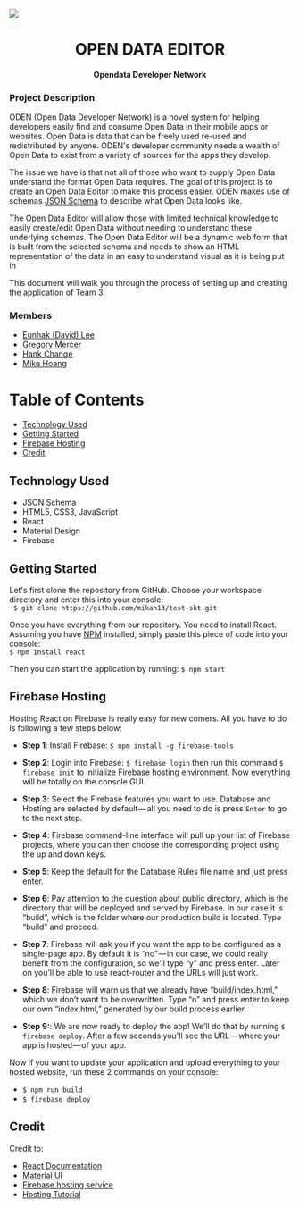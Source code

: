 <p align="center" ><a href="https://skytech-8ce24.firebaseapp.com/" target="_blank"><img style="display: block; margin: auto;" src="https://avatars1.githubusercontent.com/u/37063945?s=200&v=4" /></a></p>
<h1 align="center">OPEN DATA EDITOR</h1>
<h4 align="center">Opendata Developer Network</h4>

### Project Description
ODEN (Open Data Developer Network) is a novel system for helping developers easily find and consume Open Data in their mobile apps or websites. Open Data is data that can be freely used  re-used and redistributed by anyone.  ODEN's developer community needs a wealth of Open Data to exist from a variety of sources for the apps they develop.

The issue we have is that not all of those who want to supply Open Data understand the format Open Data requires. The goal of this project is to create an Open Data Editor to make this process easier. ODEN makes use of schemas <a href="http://json-schema.org/">JSON Schema</a> to describe what Open Data looks like.

The Open Data Editor will allow those with limited technical knowledge to easily create/edit Open Data without needing to understand these underlying schemas.  The Open Data Editor will be a dynamic web form that is built from the selected schema and needs to show an HTML representation of the data in an easy to understand visual as it is being put in

This document will walk you through the process of setting up and creating the application of Team 3.

### Members
* <a href="https://github.com/apollo78124">Eunhak (David) Lee</a>
* <a href="https://github.com/Greg-Mercer">Gregory Mercer</a>
* <a href="https://github.com/hawawa">Hank Change</a>
* <a href="https://github.com/mikah13">Mike Hoang</a>

# Table of Contents
* [Technology Used](#technology-used)
* [Getting Started](#getting-started)
* [Firebase Hosting](#connect-mysql-and-php)
* [Credit](#credit)


## Technology Used
* JSON Schema
* HTML5, CSS3, JavaScript
* React
* Material Design
* Firebase


## Getting Started
Let's first clone the repository from GitHub. Choose your workspace directory and enter this into your console:
<br />
``` $ git clone https://github.com/mikah13/test-skt.git```

Once you have everything from our repository. You need to install React. Assuming you have <a href="https://www.npmjs.com/"> NPM</a> installed, simply paste this piece of code into your console:
<br />
```$ npm install react ```

Then you can start the application by running:
```$ npm start```

## Firebase Hosting
Hosting React on Firebase is really easy for new comers. All you have to do is following a few steps below:
* <b>Step 1</b>: Install Firebase: ```$ npm install -g firebase-tools```

* <b>Step 2</b>: Login into Firebase: ```$ firebase login``` then run this command ```$ firebase init``` to initialize Firebase hosting environment. Now everything will be totally on the console GUI.

* <b>Step 3</b>: Select the Firebase features you want to use. Database and Hosting are selected by default — all you need to do is press ```Enter``` to go to the next step.

* <b>Step 4</b>: Firebase command-line interface will pull up your list of Firebase projects, where you can then choose the corresponding project using the up and down keys.

* <b>Step 5</b>: Keep the default for the Database Rules file name and just press enter.

* <b>Step 6</b>: Pay attention to the question about public directory, which is the directory that will be deployed and served by Firebase. In our case it is “build”, which is the folder where our production build is located. Type “build” and proceed.

* <b>Step 7</b>: Firebase will ask you if you want the app to be configured as a single-page app. By default it is “no” — in our case, we could really benefit from the configuration, so we’ll type “y” and press enter. Later on you’ll be able to use react-router and the URLs will just work.

* <b>Step 8</b>: Firebase will warn us that we already have “build/index.html,” which we don’t want to be overwritten. Type “n” and press enter to keep our own “index.html,” generated by our build process earlier.

* <b>Step 9:</b>: We are now ready to deploy the app! We’ll do that by running ```$ firebase deploy```. After a few seconds you'll see the URL — where your app is hosted — of your app.

Now if you want to update your application and upload everything to your hosted website, run these 2 commands on your console:
* ```$ npm run build```
* ```$ firebase deploy```
<!-- ## Deploy on Azure
<a href="https://blogs.msdn.microsoft.com/appserviceteam/2016/08/18/announcing-mysql-in-app-preview-for-web-apps/#mysqlconnect"> HERE </a> -->

<!-- ## Fetch Recipe API

## Social Login APIs-->

## Credit
Credit to:
* <a href="https://reactjs.org/">React Documentation</a>
* <a href="https://material-ui.com">Material UI</a>
* <a href="https://firebase.google.com/">Firebase hosting service</a>
* <a href="https://medium.com/@bensigo/hosting-your-react-app-with-firebase-hosting-add1fa08c214">Hosting Tutorial</a>
